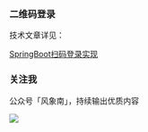 ### 二维码登录

技术文章详见：

[SpringBoot扫码登录实现](https://mp.weixin.qq.com/s/_W0X7wRPjzXLn7OwZlS-Fg)

### 关注我

公众号「风象南」，持续输出优质内容

![](https://raw.githubusercontent.com/yuboon/java-examples/master/doc/images/qrcode.jpg)

